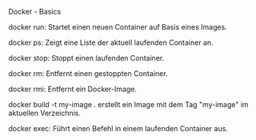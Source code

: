 Docker - Basics


docker run: Startet einen neuen Container auf Basis eines Images.

docker ps: Zeigt eine Liste der aktuell laufenden Container an.

docker stop: Stoppt einen laufenden Container.

docker rm: Entfernt einen gestoppten Container.

docker rmi: Entfernt ein Docker-Image.

docker build -t my-image . erstellt ein Image mit dem Tag "my-image" im aktuellen Verzeichnis.

docker exec: Führt einen Befehl in einem laufenden Container aus.



